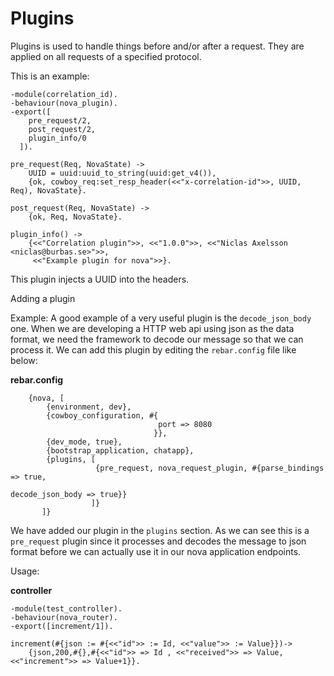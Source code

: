 # Plugins

Plugins is used to handle things before and/or after a request. They are applied on all requests of a specified protocol.

This is an example:

```
-module(correlation_id).
-behaviour(nova_plugin).
-export([
    pre_request/2,
    post_request/2,
    plugin_info/0
  ]).

pre_request(Req, NovaState) ->
    UUID = uuid:uuid_to_string(uuid:get_v4()),
    {ok, cowboy_req:set_resp_header(<<"x-correlation-id">>, UUID, Req), NovaState}.

post_request(Req, NovaState) ->
    {ok, Req, NovaState}.

plugin_info() ->
    {<<"Correlation plugin">>, <<"1.0.0">>, <<"Niclas Axelsson <niclas@burbas.se>">>,
     <<"Example plugin for nova">>}.
```

This plugin injects a UUID into the headers.


Adding a plugin

Example:
A good example of a very useful plugin is the `decode_json_body` one. When we are developing a HTTP web api using json as the data format, we need the framework to
decode our message so that we can process it.
We can add this plugin by editing the  `rebar.config` file like below:


**rebar.config**


 ```
     {nova, [
         {environment, dev},
         {cowboy_configuration, #{
                                  port => 8080
                                 }},
         {dev_mode, true},
         {bootstrap_application, chatapp},
         {plugins, [
                    {pre_request, nova_request_plugin, #{parse_bindings => true,
                                                         decode_json_body => true}}
                   ]}
        ]}
 ```
 We have added our plugin in the `plugins` section. As we can see this is a `pre_request` plugin since it processes and decodes the message to json format
 before we can actually use it in our nova application endpoints.

Usage:

**controller**

```
-module(test_controller).
-behaviour(nova_router).
-export([increment/1]).

increment(#{json := #{<<"id">> := Id, <<"value">> := Value}})->
    {json,200,#{},#{<<"id">> => Id , <<"received">> => Value, <<"increment">> => Value+1}}.

```